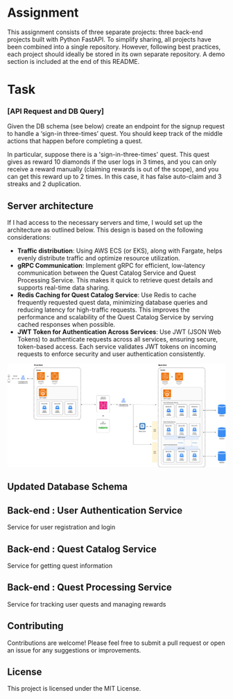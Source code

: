 # Assignment

This assignment consists of three separate projects: three back-end projects built with Python FastAPI. To simplify sharing, all projects have been combined into a single repository. However, following best practices, each project should ideally be stored in its own separate repository.
A demo section is included at the end of this README.

# Task
### [API Request and DB Query]
Given the DB schema (see below) create an endpoint for the signup request to handle a ‘sign-in three-times’ quest. 
You should keep track of the middle actions that happen before completing a quest. 

In particular, suppose there is a 'sign-in-three-times' quest. 
This quest gives as reward 10 diamonds if the user logs in 3 times, and you can only receive a reward manually (claiming rewards is out of the scope), and you can get this reward up to 2 times. In this case, it has false auto-claim and 3 streaks and 2 duplication.

## Server architecture

If I had access to the necessary servers and time, I would set up the architecture as outlined below. This design is based on the following considerations:
- **Traffic distribution**: Using AWS ECS (or EKS), along with Fargate, helps evenly distribute traffic and optimize resource utilization. 
- **gRPC Communication**: Implement gRPC for efficient, low-latency communication between the Quest Catalog Service and Quest Processing Service. This makes it quick to retrieve quest details and supports real-time data sharing.
- **Redis Caching for Quest Catalog Service**: Use Redis to cache frequently requested quest data, minimizing database queries and reducing latency for high-traffic requests. This improves the performance and scalability of the Quest Catalog Service by serving cached responses when possible. 
- **JWT Token for Authentication Across Services**: Use JWT (JSON Web Tokens) to authenticate requests across all services, ensuring secure, token-based access. Each service validates JWT tokens on incoming requests to enforce security and user authentication consistently.

![Server architecture](server-architecture.drawio.png)


## Updated Database Schema


## Back-end : User Authentication Service

Service for user registration and login

## Back-end : Quest Catalog Service

Service for getting quest information

## Back-end : Quest Processing Service

Service for tracking user quests and managing rewards

## Contributing

Contributions are welcome! Please feel free to submit a pull request or open an issue for any suggestions or improvements.

## License

This project is licensed under the MIT License.
